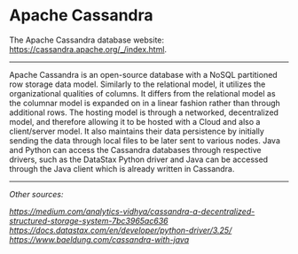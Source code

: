 # Apache Cassandra

The Apache Cassandra database website: https://cassandra.apache.org/_/index.html.
___
Apache Cassandra is an open-source database with a NoSQL partitioned row storage data model. Similarly to the relational model, it utilizes the organizational qualities of columns. It differs from the relational model as the columnar model is expanded on in a linear fashion rather than through additional rows. The hosting model is through a networked, decentralized model, and therefore allowing it to be hosted with a Cloud and also a client/server model. It also maintains their data persistence by initially sending the data through local files to be later sent to various nodes. Java and Python can access the Cassandra databases through respective drivers, such as the DataStax Python driver and Java can be accessed through the Java client which is already written in Cassandra. 
___

_Other sources:_

_https://medium.com/analytics-vidhya/cassandra-a-decentralized-structured-storage-system-7bc3965ac636_
_https://docs.datastax.com/en/developer/python-driver/3.25/_
_https://www.baeldung.com/cassandra-with-java_
